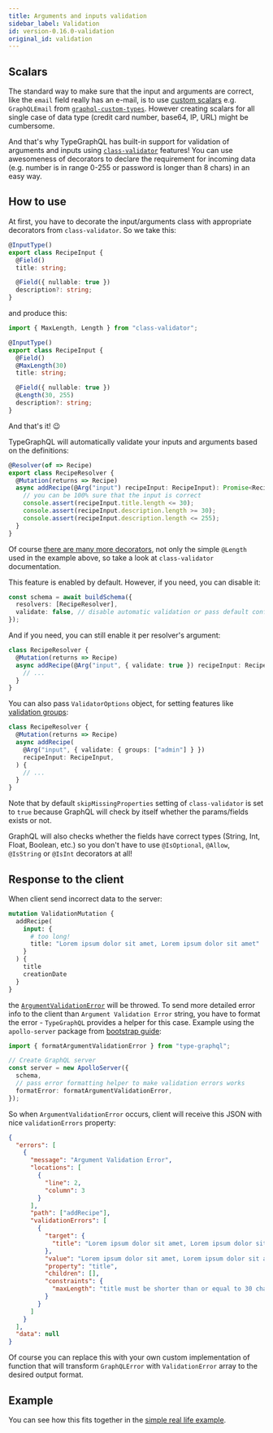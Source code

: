 ```yaml
---
title: Arguments and inputs validation
sidebar_label: Validation
id: version-0.16.0-validation
original_id: validation
---
```


## Scalars

The standard way to make sure that the input and arguments are correct, like the `email` field really has an e-mail, is to use [custom scalars](https://github.com/MichalLytek/type-graphql/blob/master/docs/scalars.md) e.g. `GraphQLEmail` from [`graphql-custom-types`](https://github.com/stylesuxx/graphql-custom-types). However creating scalars for all single case of data type (credit card number, base64, IP, URL) might be cumbersome.

And that's why TypeGraphQL has built-in support for validation of arguments and inputs using [`class-validator`](https://github.com/typestack/class-validator) features! You can use awesomeness of decorators to declare the requirement for incoming data (e.g. number is in range 0-255 or password is longer than 8 chars) in an easy way.

## How to use

At first, you have to decorate the input/arguments class with appropriate decorators from `class-validator`. So we take this:

```typescript
@InputType()
export class RecipeInput {
  @Field()
  title: string;

  @Field({ nullable: true })
  description?: string;
}
```

and produce this:

```typescript
import { MaxLength, Length } from "class-validator";

@InputType()
export class RecipeInput {
  @Field()
  @MaxLength(30)
  title: string;

  @Field({ nullable: true })
  @Length(30, 255)
  description?: string;
}
```

And that's it! 😉

TypeGraphQL will automatically validate your inputs and arguments based on the definitions:

```typescript
@Resolver(of => Recipe)
export class RecipeResolver {
  @Mutation(returns => Recipe)
  async addRecipe(@Arg("input") recipeInput: RecipeInput): Promise<Recipe> {
    // you can be 100% sure that the input is correct
    console.assert(recipeInput.title.length <= 30);
    console.assert(recipeInput.description.length >= 30);
    console.assert(recipeInput.description.length <= 255);
  }
}
```

Of course [there are many more decorators](https://github.com/typestack/class-validator#validation-decorators), not only the simple `@Length` used in the example above, so take a look at `class-validator` documentation.

This feature is enabled by default. However, if you need, you can disable it:

```typescript
const schema = await buildSchema({
  resolvers: [RecipeResolver],
  validate: false, // disable automatic validation or pass default config object
});
```

And if you need, you can still enable it per resolver's argument:

```typescript
class RecipeResolver {
  @Mutation(returns => Recipe)
  async addRecipe(@Arg("input", { validate: true }) recipeInput: RecipeInput) {
    // ...
  }
}
```

You can also pass `ValidatorOptions` object, for setting features like [validation groups](https://github.com/typestack/class-validator#validation-groups):

```typescript
class RecipeResolver {
  @Mutation(returns => Recipe)
  async addRecipe(
    @Arg("input", { validate: { groups: ["admin"] } })
    recipeInput: RecipeInput,
  ) {
    // ...
  }
}
```

Note that by default `skipMissingProperties` setting of `class-validator` is set to `true` because GraphQL will check by itself whether the params/fields exists or not.

GraphQL will also checks whether the fields have correct types (String, Int, Float, Boolean, etc.) so you don't have to use `@IsOptional`, `@Allow`, `@IsString` or `@IsInt` decorators at all!

## Response to the client

When client send incorrect data to the server:

```graphql
mutation ValidationMutation {
  addRecipe(
    input: {
      # too long!
      title: "Lorem ipsum dolor sit amet, Lorem ipsum dolor sit amet"
    }
  ) {
    title
    creationDate
  }
}
```

the [`ArgumentValidationError`](https://github.com/MichalLytek/type-graphql/blob/master/src/errors/ArgumentValidationError.ts) will be throwed. To send more detailed error info to the client than `Argument Validation Error` string, you have to format the error - `TypeGraphQL` provides a helper for this case. Example using the `apollo-server` package from [bootstrap guide](bootstrap.md):

```typescript
import { formatArgumentValidationError } from "type-graphql";

// Create GraphQL server
const server = new ApolloServer({
  schema,
  // pass error formatting helper to make validation errors works
  formatError: formatArgumentValidationError,
});
```

So when `ArgumentValidationError` occurs, client will receive this JSON with nice `validationErrors` property:

```json
{
  "errors": [
    {
      "message": "Argument Validation Error",
      "locations": [
        {
          "line": 2,
          "column": 3
        }
      ],
      "path": ["addRecipe"],
      "validationErrors": [
        {
          "target": {
            "title": "Lorem ipsum dolor sit amet, Lorem ipsum dolor sit amet"
          },
          "value": "Lorem ipsum dolor sit amet, Lorem ipsum dolor sit amet",
          "property": "title",
          "children": [],
          "constraints": {
            "maxLength": "title must be shorter than or equal to 30 characters"
          }
        }
      ]
    }
  ],
  "data": null
}
```

Of course you can replace this with your own custom implementation of function that will transform `GraphQLError` with `ValidationError` array to the desired output format.

## Example

You can see how this fits together in the [simple real life example](https://github.com/MichalLytek/type-graphql/tree/v0.16.0/examples/automatic-validation).
